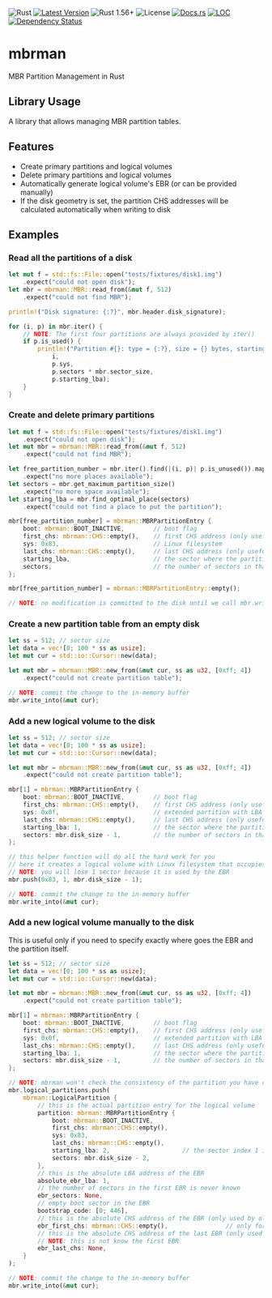 ![Rust](https://github.com/rust-disk-partition-management/mbrman/workflows/Rust/badge.svg)
[![Latest Version](https://img.shields.io/crates/v/mbrman.svg)](https://crates.io/crates/mbrman)
![Rust 1.56+](https://img.shields.io/badge/rust-1.56%2B-orange.svg)
![License](https://img.shields.io/crates/l/mbrman)
[![Docs.rs](https://docs.rs/mbrman/badge.svg)](https://docs.rs/mbrman)
[![LOC](https://tokei.rs/b1/github/rust-disk-partition-management/mbrman)](https://github.com/rust-disk-partition-management/mbrman)
[![Dependency Status](https://deps.rs/repo/github/rust-disk-partition-management/mbrman/status.svg)](https://deps.rs/repo/github/rust-disk-partition-management/mbrman)

mbrman
======

MBR Partition Management in Rust

Library Usage
-------------

A library that allows managing MBR partition tables.

## Features

 *  Create primary partitions and logical volumes
 *  Delete primary partitions and logical volumes
 *  Automatically generate logical volume's EBR (or can be provided manually)
 *  If the disk geometry is set, the partition CHS addresses will be calculated
    automatically when writing to disk

## Examples

### Read all the partitions of a disk

```rust
let mut f = std::fs::File::open("tests/fixtures/disk1.img")
    .expect("could not open disk");
let mbr = mbrman::MBR::read_from(&mut f, 512)
    .expect("could not find MBR");

println!("Disk signature: {:?}", mbr.header.disk_signature);

for (i, p) in mbr.iter() {
    // NOTE: The first four partitions are always provided by iter()
    if p.is_used() {
        println!("Partition #{}: type = {:?}, size = {} bytes, starting lba = {}",
            i,
            p.sys,
            p.sectors * mbr.sector_size,
            p.starting_lba);
    }
}
```

### Create and delete primary partitions

```rust
let mut f = std::fs::File::open("tests/fixtures/disk1.img")
    .expect("could not open disk");
let mut mbr = mbrman::MBR::read_from(&mut f, 512)
    .expect("could not find MBR");

let free_partition_number = mbr.iter().find(|(i, p)| p.is_unused()).map(|(i, _)| i)
    .expect("no more places available");
let sectors = mbr.get_maximum_partition_size()
    .expect("no more space available");
let starting_lba = mbr.find_optimal_place(sectors)
    .expect("could not find a place to put the partition");

mbr[free_partition_number] = mbrman::MBRPartitionEntry {
    boot: mbrman::BOOT_INACTIVE,        // boot flag
    first_chs: mbrman::CHS::empty(),    // first CHS address (only useful for old computers)
    sys: 0x83,                          // Linux filesystem
    last_chs: mbrman::CHS::empty(),     // last CHS address (only useful for old computers)
    starting_lba,                       // the sector where the partition starts
    sectors,                            // the number of sectors in that partition
};

mbr[free_partition_number] = mbrman::MBRPartitionEntry::empty();

// NOTE: no modification is committed to the disk until we call mbr.write_into()
```

### Create a new partition table from an empty disk

```rust
let ss = 512; // sector size
let data = vec![0; 100 * ss as usize];
let mut cur = std::io::Cursor::new(data);

let mut mbr = mbrman::MBR::new_from(&mut cur, ss as u32, [0xff; 4])
    .expect("could not create partition table");

// NOTE: commit the change to the in-memory buffer
mbr.write_into(&mut cur);
```

### Add a new logical volume to the disk

```rust
let ss = 512; // sector size
let data = vec![0; 100 * ss as usize];
let mut cur = std::io::Cursor::new(data);

let mut mbr = mbrman::MBR::new_from(&mut cur, ss as u32, [0xff; 4])
    .expect("could not create partition table");

mbr[1] = mbrman::MBRPartitionEntry {
    boot: mbrman::BOOT_INACTIVE,        // boot flag
    first_chs: mbrman::CHS::empty(),    // first CHS address (only useful for old computers)
    sys: 0x0f,                          // extended partition with LBA
    last_chs: mbrman::CHS::empty(),     // last CHS address (only useful for old computers)
    starting_lba: 1,                    // the sector where the partition starts
    sectors: mbr.disk_size - 1,         // the number of sectors in that partition
};

// this helper function will do all the hard work for you
// here it creates a logical volume with Linux filesystem that occupies the entire disk
// NOTE: you will lose 1 sector because it is used by the EBR
mbr.push(0x83, 1, mbr.disk_size - 1);

// NOTE: commit the change to the in-memory buffer
mbr.write_into(&mut cur);
```

### Add a new logical volume manually to the disk

This is useful only if you need to specify exactly where goes the EBR and the partition itself.

```rust
let ss = 512; // sector size
let data = vec![0; 100 * ss as usize];
let mut cur = std::io::Cursor::new(data);

let mut mbr = mbrman::MBR::new_from(&mut cur, ss as u32, [0xff; 4])
    .expect("could not create partition table");

mbr[1] = mbrman::MBRPartitionEntry {
    boot: mbrman::BOOT_INACTIVE,        // boot flag
    first_chs: mbrman::CHS::empty(),    // first CHS address (only useful for old computers)
    sys: 0x0f,                          // extended partition with LBA
    last_chs: mbrman::CHS::empty(),     // last CHS address (only useful for old computers)
    starting_lba: 1,                    // the sector where the partition starts
    sectors: mbr.disk_size - 1,         // the number of sectors in that partition
};

// NOTE: mbrman won't check the consistency of the partition you have created manually
mbr.logical_partitions.push(
    mbrman::LogicalPartition {
        // this is the actual partition entry for the logical volume
        partition: mbrman::MBRPartitionEntry {
            boot: mbrman::BOOT_INACTIVE,
            first_chs: mbrman::CHS::empty(),
            sys: 0x83,
            last_chs: mbrman::CHS::empty(),
            starting_lba: 2,                    // the sector index 1 is used by the EBR
            sectors: mbr.disk_size - 2,
        },
        // this is the absolute LBA address of the EBR
        absolute_ebr_lba: 1,
        // the number of sectors in the first EBR is never known
        ebr_sectors: None,
        // empty boot sector in the EBR
        bootstrap_code: [0; 446],
        // this is the absolute CHS address of the EBR (only used by old computers)
        ebr_first_chs: mbrman::CHS::empty(),                // only for old computers
        // this is the absolute CHS address of the last EBR (only used by old computers)
        // NOTE: this is not know the first EBR
        ebr_last_chs: None,
    }
);

// NOTE: commit the change to the in-memory buffer
mbr.write_into(&mut cur);
```
